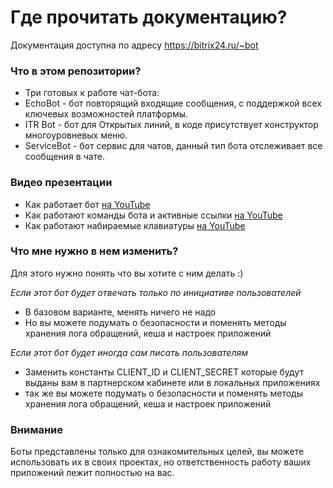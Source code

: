 # Где прочитать документацию? #

Документация доступна по адресу https://bitrix24.ru/~bot

### Что в этом репозитории? ###

* Три готовых к работе чат-бота:
* EchoBot - бот повторящий входящие сообщения, с поддержкой всех ключевых возможностей платформы.
* ITR Bot - бот для Открытых линий, в коде присутствует конструктор многоуровневых меню.
* ServiceBot - бот сервис для чатов, данный тип бота отслеживает все сообщения в чате.

### Видео презентации ###

* Как работает бот [на YouTube](https://youtu.be/la5F7hmnZrc)
* Как работают команды бота и активные ссылки [на YouTube](https://youtu.be/esFHYl-2kIQ)
* Как работают набираемые клавиатуры [на YouTube](https://youtu.be/rkIzb0QY2kY)

### Что мне нужно в нем изменить? ###

Для этого нужно понять что вы хотите с ним делать :)

*Если этот бот будет отвечать только по инициативе пользователей*

* В базовом варианте, менять ничего не надо
* Но вы можете подумать о безопасности и поменять методы хранения лога обращений, кеша и настроек приложений

*Если этот бот будет иногда сам писать пользователям*

* Заменить константы CLIENT_ID и CLIENT_SECRET которые будут выданы вам в партнерском кабинете или в локальных приложениях
* так же вы можете подумать о безопасности и поменять методы хранения лога обращений, кеша и настроек приложений

### Внимание ###

Боты представлены только для ознакомительных целей, вы можете использовать их в своих проектах, но ответственность работу ваших приложений лежит полностью на вас.